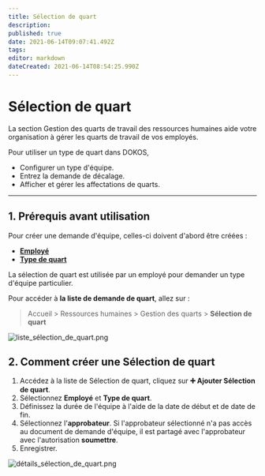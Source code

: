 ```yaml
---
title: Sélection de quart
description: 
published: true
date: 2021-06-14T09:07:41.492Z
tags: 
editor: markdown
dateCreated: 2021-06-14T08:54:25.990Z
---
```


# Sélection de quart

La section Gestion des quarts de travail des ressources humaines aide votre organisation à gérer les quarts de travail de vos employés.

Pour utiliser un type de quart dans DOKOS,

- Configurer un type d'équipe.
- Entrez la demande de décalage.
- Afficher et gérer les affectations de quarts.

---

## 1. Prérequis avant utilisation

Pour créer une demande d'équipe, celles-ci doivent d'abord être créées :

- **[Employé](/rh/employee)**
- **[Type de quart](/rh/shift-type)**

La sélection de quart est utilisée par un employé pour demander un type d'équipe particulier.

Pour accéder à **la liste de demande de quart**, allez sur :

> Accueil > Ressources humaines > Gestion des quarts > **Sélection de quart**

![liste_sélection_de_quart.png](/content/rh/shift-request/liste_sélection_de_quart.png)

## 2. Comment créer une Sélection de quart

1. Accédez à la liste de Sélection de quart, cliquez sur **:heavy_plus_sign: Ajouter Sélection de quart**.
2. Sélectionnez **Employé** et **Type de quart**.
3. Définissez la durée de l'équipe à l'aide de la date de début et de date de fin.
4. Sélectionnez l'**approbateur**. Si l'approbateur sélectionné n'a pas accès au document de demande d'équipe, il est partagé avec l'approbateur avec l'autorisation **soumettre**.
5. Enregistrer.

![détails_sélection_de_quart.png](/content/rh/shift-request/détails_sélection_de_quart.png)